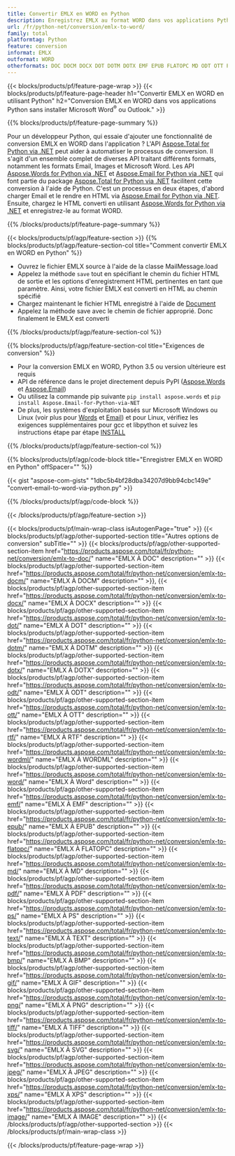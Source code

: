 ```yaml
---
title: Convertir EMLX en WORD en Python
description: Enregistrez EMLX au format WORD dans vos applications Python sans utiliser Microsoft Outlook ou Word 
url: /fr/python-net/conversion/emlx-to-word/
family: total
platformtag: Python
feature: conversion
informat: EMLX
outformat: WORD
otherformats: DOC DOCM DOCX DOT DOTM DOTX EMF EPUB FLATOPC MD ODT OTT PCL PDF PS RTF TEXT WORD WORDML BMP GIF IMAGE JPEG TIFF PNG SVG XPS
---
```

{{< blocks/products/pf/feature-page-wrap >}}
{{< blocks/products/pf/feature-page-header h1="Convertir EMLX en WORD en utilisant Python" h2="Conversion EMLX en WORD dans vos applications Python sans installer Microsoft Word<sup>&reg;</sup> ou Outlook." >}}

{{% blocks/products/pf/feature-page-summary %}}

Pour un développeur Python, qui essaie d'ajouter une fonctionnalité de conversion EMLX en WORD dans l'application ? L'API [Aspose.Total for Python via .NET](https://products.aspose.com/total/python-net/) peut aider à automatiser le processus de conversion. Il s'agit d'un ensemble complet de diverses API traitant différents formats, notamment les formats Email, Images et Microsoft Word. Les API [Aspose.Words for Python via .NET](https://products.aspose.com/words/python-net/) et [Aspose.Email for Python via .NET](https://products.aspose.com/email/python-net/) qui font partie du package [Aspose.Total for Python via .NET](https://products.aspose.com/total/python-net/) facilitent cette conversion à l'aide de Python. C'est un processus en deux étapes, d'abord charger Email et le rendre en HTML via [Aspose.Email for Python via .NET](https://products.aspose.com/email/python-net/). Ensuite, chargez le HTML converti en utilisant [Aspose.Words for Python via .NET](https://products.aspose.com/words/python-net/) et enregistrez-le au format WORD.

{{% /blocks/products/pf/feature-page-summary %}}

{{< blocks/products/pf/agp/feature-section >}}
{{% blocks/products/pf/agp/feature-section-col title="Comment convertir EMLX en WORD en Python" %}}

- Ouvrez le fichier EMLX source à l'aide de la classe MailMessage.load
- Appelez la méthode `save` tout en spécifiant le chemin du fichier HTML de sortie et les options d'enregistrement HTML pertinentes en tant que paramètre. Ainsi, votre fichier EMLX est converti en HTML au chemin spécifié
- Chargez maintenant le fichier HTML enregistré à l'aide de [Document](https://reference.aspose.com/words/python-net/aspose.words/document/)
- Appelez la méthode save avec le chemin de fichier approprié. Donc finalement le EMLX est converti

{{% /blocks/products/pf/agp/feature-section-col %}}

{{% blocks/products/pf/agp/feature-section-col title="Exigences de conversion" %}}

- Pour la conversion EMLX en WORD, Python 3.5 ou version ultérieure est requis
- API de référence dans le projet directement depuis PyPI ([Aspose.Words](https://pypi.org/project/aspose-words/) et [Aspose.Email](https://pypi.org/project/Aspose.Email-for-Python-via-NET/))
- Ou utilisez la commande pip suivante ```pip install aspose.words``` et ```pip install Aspose.Email-for-Python-via-NET``` 
- De plus, les systèmes d'exploitation basés sur Microsoft Windows ou Linux (voir plus pour [Words](https://docs.aspose.com/words/python-net/system-requirements/) et [Email](https://docs.aspose.com/email/python-net/system-requirements/)) et pour Linux, vérifiez les exigences supplémentaires pour gcc et libpython et suivez les instructions étape par étape [INSTALL](https://docs.aspose.com/words/python-net/installation/)
 

{{% /blocks/products/pf/agp/feature-section-col %}}

{{% blocks/products/pf/agp/code-block title="Enregistrer EMLX en WORD en Python" offSpacer="" %}}

{{< gist "aspose-com-gists" "1dbc5b4bf28dba34207d9bb94cbc149e" "convert-email-to-word-via-python.py" >}}

{{% /blocks/products/pf/agp/code-block %}}

{{< /blocks/products/pf/agp/feature-section >}}

{{< blocks/products/pf/main-wrap-class isAutogenPage="true" >}}
{{< blocks/products/pf/agp/other-supported-section title="Autres options de conversion" subTitle="" >}}
{{< blocks/products/pf/agp/other-supported-section-item href="https://products.aspose.com/total/fr/python-net/conversion/emlx-to-doc/" name="EMLX À DOC" description="" >}}
{{< blocks/products/pf/agp/other-supported-section-item href="https://products.aspose.com/total/fr/python-net/conversion/emlx-to-docm/" name="EMLX À DOCM" description="" >}},
{{< blocks/products/pf/agp/other-supported-section-item href="https://products.aspose.com/total/fr/python-net/conversion/emlx-to-docx/" name="EMLX À DOCX" description="" >}}
{{< blocks/products/pf/agp/other-supported-section-item href="https://products.aspose.com/total/fr/python-net/conversion/emlx-to-dot/" name="EMLX À DOT" description="" >}}
{{< blocks/products/pf/agp/other-supported-section-item href="https://products.aspose.com/total/fr/python-net/conversion/emlx-to-dotm/" name="EMLX À DOTM" description="" >}}
{{< blocks/products/pf/agp/other-supported-section-item href="https://products.aspose.com/total/fr/python-net/conversion/emlx-to-dotx/" name="EMLX À DOTX" description="" >}}
{{< blocks/products/pf/agp/other-supported-section-item href="https://products.aspose.com/total/fr/python-net/conversion/emlx-to-odt/" name="EMLX À ODT" description="" >}}
{{< blocks/products/pf/agp/other-supported-section-item href="https://products.aspose.com/total/fr/python-net/conversion/emlx-to-ott/" name="EMLX À OTT" description="" >}}
{{< blocks/products/pf/agp/other-supported-section-item href="https://products.aspose.com/total/fr/python-net/conversion/emlx-to-rtf/" name="EMLX À RTF" description="" >}}
{{< blocks/products/pf/agp/other-supported-section-item href="https://products.aspose.com/total/fr/python-net/conversion/emlx-to-wordml/" name="EMLX À WORDML" description="" >}}
{{< blocks/products/pf/agp/other-supported-section-item href="https://products.aspose.com/total/fr/python-net/conversion/emlx-to-word/" name="EMLX À Word" description="" >}}
{{< blocks/products/pf/agp/other-supported-section-item href="https://products.aspose.com/total/fr/python-net/conversion/emlx-to-emf/" name="EMLX À EMF" description="" >}}
{{< blocks/products/pf/agp/other-supported-section-item href="https://products.aspose.com/total/fr/python-net/conversion/emlx-to-epub/" name="EMLX À EPUB" description="" >}}
{{< blocks/products/pf/agp/other-supported-section-item href="https://products.aspose.com/total/fr/python-net/conversion/emlx-to-flatopc/" name="EMLX À FLATOPC" description="" >}}
{{< blocks/products/pf/agp/other-supported-section-item href="https://products.aspose.com/total/fr/python-net/conversion/emlx-to-md/" name="EMLX À MD" description="" >}}
{{< blocks/products/pf/agp/other-supported-section-item href="https://products.aspose.com/total/fr/python-net/conversion/emlx-to-pdf/" name="EMLX À PDF" description="" >}}
{{< blocks/products/pf/agp/other-supported-section-item href="https://products.aspose.com/total/fr/python-net/conversion/emlx-to-ps/" name="EMLX À PS" description="" >}}
{{< blocks/products/pf/agp/other-supported-section-item href="https://products.aspose.com/total/fr/python-net/conversion/emlx-to-text/" name="EMLX À TEXT" description="" >}}
{{< blocks/products/pf/agp/other-supported-section-item href="https://products.aspose.com/total/fr/python-net/conversion/emlx-to-bmp/" name="EMLX À BMP" description="" >}}
{{< blocks/products/pf/agp/other-supported-section-item href="https://products.aspose.com/total/fr/python-net/conversion/emlx-to-gif/" name="EMLX À GIF" description="" >}}
{{< blocks/products/pf/agp/other-supported-section-item href="https://products.aspose.com/total/fr/python-net/conversion/emlx-to-png/" name="EMLX À PNG" description="" >}}
{{< blocks/products/pf/agp/other-supported-section-item href="https://products.aspose.com/total/fr/python-net/conversion/emlx-to-tiff/" name="EMLX À TIFF" description="" >}}
{{< blocks/products/pf/agp/other-supported-section-item href="https://products.aspose.com/total/fr/python-net/conversion/emlx-to-svg/" name="EMLX À SVG" description="" >}}
{{< blocks/products/pf/agp/other-supported-section-item href="https://products.aspose.com/total/fr/python-net/conversion/emlx-to-jpeg/" name="EMLX À JPEG" description="" >}}
{{< blocks/products/pf/agp/other-supported-section-item href="https://products.aspose.com/total/fr/python-net/conversion/emlx-to-xps/" name="EMLX À XPS" description="" >}}
{{< blocks/products/pf/agp/other-supported-section-item href="https://products.aspose.com/total/fr/python-net/conversion/emlx-to-image/" name="EMLX À IMAGE" description="" >}}
{{< /blocks/products/pf/agp/other-supported-section >}}
{{< /blocks/products/pf/main-wrap-class >}}

{{< /blocks/products/pf/feature-page-wrap >}}